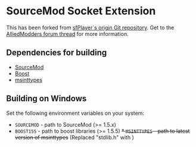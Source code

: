 SourceMod Socket Extension
==========================
This has been forked from [sfPlayer´s origin Git repository](http://player.to/gitweb/index.cgi?p=sm-ext-socket.git). Get to the [AlliedModders forum thread](https://forums.alliedmods.net/showthread.php?t=67640) for more information.

Dependencies for building
-------------------------
 * [SourceMod](https://github.com/alliedmodders/sourcemod)
 * [Boost](http://www.boost.org/)
 * [msinttypes](https://code.google.com/p/msinttypes/)

Building on Windows
-------------------
Set the following environment variables on your system:
 * `SOURCEMOD` - path to SourceMod (>= 1.5.x)
 * `BOOST155` - path to boost libraries (>= 1.5.5)
 ~~* `MSINTTYPES` - path to latest version of msinttypes~~ (Replaced "stdlib.h" with <cstdlib>)
